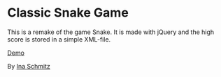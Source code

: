 Classic Snake Game
================
This is a remake of the game Snake. It is made with jQuery and the high score is stored in a simple XML-file. 

[Demo](http://www.inaschmitz.com/snake/)

By [Ina Schmitz](http://www.inaschmitz.com/)
